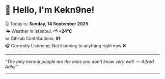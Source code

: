 # 👋 Hello, I'm Kekn9ne!

🗓️ Today is: **Sunday, 14 September 2025**  
🌤️ Weather in Istanbul: **⛅️  +24°C**  
📊 GitHub Contributions: **91**  
🎧 Currently Listening: Not listening to anything right now ❌

---

_"The only normal people are the ones you don't know very well. — *Alfred Adler*"_

---
